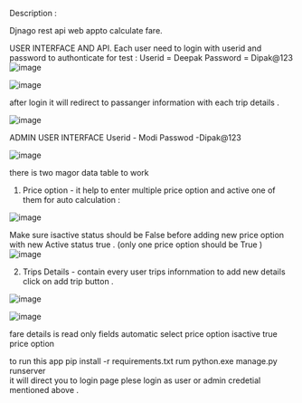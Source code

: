 Description :

Djnago rest api web appto calculate fare.

USER INTERFACE AND API.
Each user need to login with userid and password to authonticate 
for test :
  Userid = Deepak 
  Password = Dipak@123
  ![image](https://user-images.githubusercontent.com/107532268/198753389-27bdc68c-9a74-4bc1-bd04-f4e8ea8131d2.png)

![image](https://user-images.githubusercontent.com/107532268/198753413-ce4d2a4e-4c5f-445b-94b8-f749b5ab1ddc.png)

after login it will redirect to passanger information with each trip details .

![image](https://user-images.githubusercontent.com/107532268/198646287-25b0c0f0-e64a-458d-9168-f05a8a07b684.png)



ADMIN USER INTERFACE
Userid - Modi
Passwod -Dipak@123

![image](https://user-images.githubusercontent.com/107532268/198296482-917f10cf-8f6d-4247-b5a9-87ce62fb18eb.png)

there is two magor data table to work 
1. Price option - it help to enter multiple price option and active one of them for auto calculation :

![image](https://user-images.githubusercontent.com/107532268/198296987-50ff568a-9b42-4c86-8115-041fed6dd696.png)

Make sure isactive status should be False before adding new price option with new Active status true . (only one price option should be True )
![image](https://user-images.githubusercontent.com/107532268/198297779-4cc7c70c-b300-4044-a7e4-ff31cb725780.png)

2. Trips Details - contain every user trips infornmation to add new details click on add trip button .

![image](https://user-images.githubusercontent.com/107532268/198753485-02b7f734-fcba-4f6c-9c12-8843c01d468a.png)

![image](https://user-images.githubusercontent.com/107532268/198298441-82881d71-a4f7-439c-954a-22a683b0d4ab.png)

fare details is read only fields automatic select price option isactive true price option 

to run this app 
pip install -r requirements.txt
rum python.exe manage.py runserver  
it will direct you to login page  plese login as user or admin credetial mentioned above .
